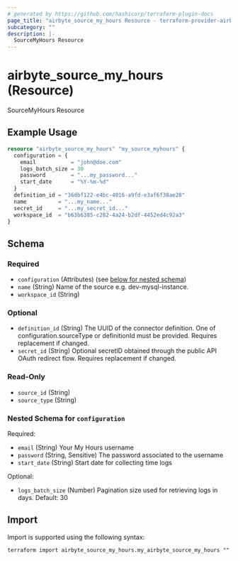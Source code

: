 ```yaml
---
# generated by https://github.com/hashicorp/terraform-plugin-docs
page_title: "airbyte_source_my_hours Resource - terraform-provider-airbyte"
subcategory: ""
description: |-
  SourceMyHours Resource
---
```


# airbyte_source_my_hours (Resource)

SourceMyHours Resource

## Example Usage

```terraform
resource "airbyte_source_my_hours" "my_source_myhours" {
  configuration = {
    email           = "john@doe.com"
    logs_batch_size = 30
    password        = "...my_password..."
    start_date      = "%Y-%m-%d"
  }
  definition_id = "36dbf122-e4bc-4016-a9fd-e3af6f38ae20"
  name          = "...my_name..."
  secret_id     = "...my_secret_id..."
  workspace_id  = "b63b6385-c282-4a24-b2df-4452ed4c92a3"
}
```

<!-- schema generated by tfplugindocs -->
## Schema

### Required

- `configuration` (Attributes) (see [below for nested schema](#nestedatt--configuration))
- `name` (String) Name of the source e.g. dev-mysql-instance.
- `workspace_id` (String)

### Optional

- `definition_id` (String) The UUID of the connector definition. One of configuration.sourceType or definitionId must be provided. Requires replacement if changed.
- `secret_id` (String) Optional secretID obtained through the public API OAuth redirect flow. Requires replacement if changed.

### Read-Only

- `source_id` (String)
- `source_type` (String)

<a id="nestedatt--configuration"></a>
### Nested Schema for `configuration`

Required:

- `email` (String) Your My Hours username
- `password` (String, Sensitive) The password associated to the username
- `start_date` (String) Start date for collecting time logs

Optional:

- `logs_batch_size` (Number) Pagination size used for retrieving logs in days. Default: 30

## Import

Import is supported using the following syntax:

```shell
terraform import airbyte_source_my_hours.my_airbyte_source_my_hours ""
```
